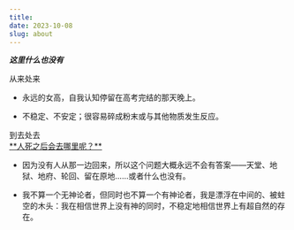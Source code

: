 ```yaml
---
title: 
date: 2023-10-08
slug: about
---
```


 ___这里什么也没有___
 <detail>
 <summary>从来处来</summary>

- 永远的女高，自我认知停留在高考完结的那天晚上。

- 不稳定、不安定；很容易碎成粉末或与其他物质发生反应。
</detail>

<detail>
<summary>到去处去</summary>
<u>**人死之后会去哪里呢？**</u>

- 因为没有人从那一边回来，所以这个问题大概永远不会有答案——天堂、地狱、地府、轮回、留在原地……或者什么也没有。

- 我不算一个无神论者，但同时也不算一个有神论者，我是漂浮在中间的、被蛀空的木头：我在相信世界上没有神的同时，不稳定地相信世界上有超自然的存在。
</detail>